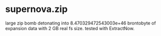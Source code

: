# supernova.zip

large zip bomb detonating into 8.470329472543003e+46 brontobyte of expansion data with 2 GB real fs size. tested with ExtractNow.
